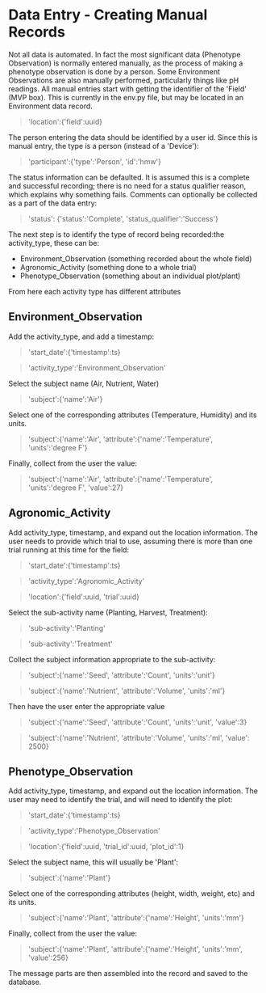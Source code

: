 # Data Entry - Creating Manual Records

Not all data is automated.  In fact the most significant data (Phenotype Observation) is normally entered manually, as the process of making a phenotype observation is done by a person.  Some Environment Observations are also manually performed, particularly things like pH readings.
All manual entries start with getting the identifier of the 'Field' (MVP box).  This is currently in the env.py file, but may be located in an Environment data record.

> 'location':{'field':uuid}

The person entering the data should be identified by a user id.  Since this is manual entry, the type is a person (instead of a 'Device'):

> 'participant':{'type':'Person', 'id':'hmw'}

The status information can be defaulted.  It is assumed this is a complete and successful recording; there is no need for a status qualifier reason, which explains why something fails.  Comments can optionally be collected as a part of the data entry:

> 'status': {'status':'Complete', 'status_qualifier':'Success'}

The next step is to identify the type of record being recorded:the activity_type, these can be:
* Environment_Observation (something recorded about the whole field)
* Agronomic_Activity (something done to a whole trial)
* Phenotype_Observation (something about an individual plot/plant)

From here each activity type has different attributes

## Environment_Observation

Add the activity_type, and add a timestamp:

> 'start_date':{'timestamp':ts}

> 'activity_type':'Environment_Observation'

Select the subject name (Air, Nutrient, Water)

> 'subject':{'name':'Air'}

Select one of the corresponding attributes (Temperature, Humidity) and its units.

> 'subject':{'name':'Air', 'attribute':{'name':'Temperature', 'units':'degree F'}

Finally, collect from the user the value:

> 'subject':{'name':'Air', 'attribute':{'name':'Temperature', 'units':'degree F', 'value':27}

## Agronomic_Activity

Add activity_type, timestamp, and expand out the location information.  The user needs to provide which trial to use, assuming there is more than one trial running at this time for the field:

> 'start_date':{'timestamp':ts}

> 'activity_type':'Agronomic_Activity'

> 'location':{'field':uuid, 'trial':uuid}

Select the sub-activity name (Planting, Harvest, Treatment):

> 'sub-activity':'Planting'

> 'sub-activity':'Treatment'

Collect the subject information appropriate to the sub-activity:

> 'subject':{'name':'Seed', 'attribute':'Count', 'units':'unit'}

> 'subject':{'name':'Nutrient', 'attribute':'Volume', 'units':'ml'}

Then have the user enter the appropriate value

> 'subject':{'name':'Seed', 'attribute':'Count', 'units':'unit', 'value':3}

> 'subject':{'name':'Nutrient', 'attribute':'Volume', 'units':'ml', 'value': 2500}

## Phenotype_Observation

Add activity_type, timestamp, and expand out the location information.  The user may need to identify the trial, and will need to identify the plot:

> 'start_date':{'timestamp':ts}

> 'activity_type':'Phenotype_Observation'

> 'location':{'field':uuid, 'trial_id':uuid, 'plot_id':1}

Select the subject name, this will usually be 'Plant':

> 'subject':{'name':'Plant'}

Select one of the corresponding attributes (height, width,  weight, etc) and its units.

> 'subject':{'name':'Plant', 'attribute':{'name':'Height', 'units':'mm'}

Finally, collect from the user the value:

> 'subject':{'name':'Plant', 'attribute':{'name':'Height', 'units':'mm', 'value':256}

The message parts are then assembled into the record and saved to the database.
